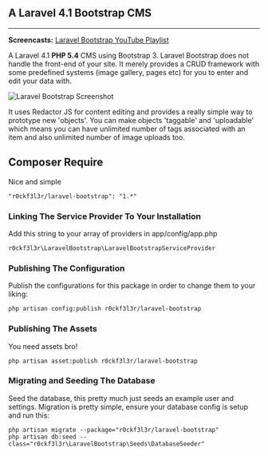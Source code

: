 ## A Laravel 4.1 Bootstrap CMS
--------------------------------------
**Screencasts:** [Laravel Bootstrap YouTube Playlist](http://www.youtube.com/playlist?list=PL8isL2kTKzMOm1MBVGYSbBuRN3Yi0i7wu)

A Laravel 4.1 **PHP 5.4** CMS using Bootstrap 3. Laravel Bootstrap does not handle the front-end of your site. It merely provides a CRUD framework with some predefined systems (image gallery, pages etc) for you to enter and edit your data with.

![Laravel Bootstrap Screenshot](http://i.imgur.com/CiUa8wt.png "Laravel Bootstrap Screenshot")

It uses Redactor JS for content editing and provides a really simple way to prototype new 'objects'. You can make objects 'taggable' and 'uploadable' which means you can have unlimited number of tags associated with an item and also unlimited number of image uploads too.

## Composer Require
Nice and simple

    "r0ckf3l3r/laravel-bootstrap": "1.*"

### Linking The Service Provider To Your Installation
Add this string to your array of providers in app/config/app.php

    r0ckf3l3r\LaravelBootstrap\LaravelBootstrapServiceProvider

### Publishing The Configuration
Publish the configurations for this package in order to change them to your liking:

    php artisan config:publish r0ckf3l3r/laravel-bootstrap

### Publishing The Assets
You need assets bro!

    php artisan asset:publish r0ckf3l3r/laravel-bootstrap

### Migrating and Seeding The Database
Seed the database, this pretty much just seeds an example user and settings. Migration is pretty simple, ensure your database config is setup and run this:

    php artisan migrate --package="r0ckf3l3r/laravel-bootstrap"
    php artisan db:seed --class="r0ckf3l3r\LaravelBootstrap\Seeds\DatabaseSeeder"
